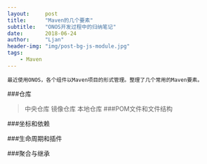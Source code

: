 ```yaml
---
layout:     post
title:      "Maven的几个要素"
subtitle:   "ONOS开发过程中的归纳笔记"
date:       2018-06-24
author:     "Ljan"
header-img: "img/post-bg-js-module.jpg"
tags:
    - Maven
---
```

	最近使用ONOS，各个组件以Maven项目的形式管理。整理了几个常用的Maven要素。
###仓库
> 中央仓库 
> 镜像仓库
> 本地仓库 
###POM文件和文件结构

###坐标和依赖

###生命周期和插件

###聚合与继承

